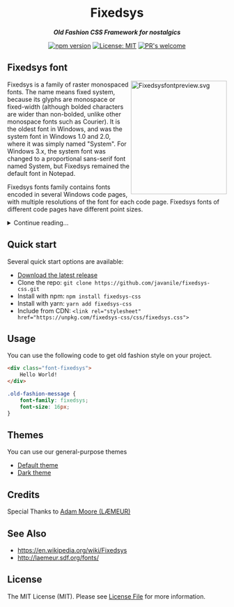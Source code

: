 <div align="center">
  
# Fixedsys
***Old Fashion CSS Framework for nostalgics***
  
[![npm version](https://badge.fury.io/js/fixedsys-css.svg)](https://badge.fury.io/js/fixedsys-css)
[![License: MIT](https://img.shields.io/badge/License-MIT-yellow.svg)](LICENSE)
[![PR's welcome](https://img.shields.io/badge/PRs-welcome-brightgreen.svg)](https://github.com/javanile/fixedsys-css/pulls)
  
</div>

## Fixedsys font

<img alt="Fixedsysfontpreview.svg" align="right" src="https://upload.wikimedia.org/wikipedia/commons/thumb/e/e6/Fixedsysfontpreview.svg/220px-Fixedsysfontpreview.svg.png" width="220" height="260">

Fixedsys is a family of raster monospaced fonts. The name means fixed system, because its glyphs are monospace or fixed-width (although bolded characters are wider than non-bolded, unlike other monospace fonts such as Courier). It is the oldest font in Windows, and was the system font in Windows 1.0 and 2.0, where it was simply named "System". For Windows 3.x, the system font was changed to a proportional sans-serif font named System, but Fixedsys remained the default font in Notepad.

Fixedsys fonts family contains fonts encoded in several Windows code pages, with multiple resolutions of the font for each code page. Fixedsys fonts of different code pages have different point sizes.

<details>
  <summary>Continue reading...</summary>
  <br>
  The glyphs for the upper areas of each one appear to be drawn separately, not taken from a single master set, as there are visible differences in the appearance of various visually similar characters that are shared between the code pages.

  Though Fixedsys is a sans-serif font, it is vaguely similar in appearance to the hardware text mode font of most IBM-compatible PCs, though not as similar as certain sizes of Terminal fonts seen in Windows.

  In Windows 95, 98, and Windows Me, Fixedsys remains as the default font for Notepad. This font was superseded by Lucida Console in Notepad for later versions of Windows. In Windows 95, this default font cannot be changed. Fixedsys of other code pages can be selected by specifying script settings in font selection dialogue, but not font of all code pages can be chosen.

  Due to its clean style and easy readability, it has enjoyed some popularity with the programming community, even giving rise to an imitation font — Fixedsys Excelsior — which, based on the original Fixedsys typeface, also includes a large number of Unicode script ranges.[1]

  There is a certain amount of similarity between Fixedsys and Chicago, the default system typeface on the Apple Macintosh between 1984 and 1997. The key difference is that Chicago is a proportional typeface while Fixedsys is monospaced.
</details>

## Quick start
   
Several quick start options are available:
   
* [Download the latest release](https://github.com/javanile/fixedsys-css/archive/refs/heads/main.zip)
* Clone the repo: `git clone https://github.com/javanile/fixedsys-css.git`
* Install with npm: `npm install fixedsys-css`
* Install with yarn: `yarn add fixedsys-css`
* Include from CDN: `<link rel="stylesheet" href="https://unpkg.com/fixedsys-css/css/fixedsys.css">`

## Usage

You can use the following code to get old fashion style on your project.

```html
<div class="font-fixedsys">
    Hello World!
</div>
```

```css
.old-fashion-message {
    font-family: fixedsys;
    font-size: 16px;
}
```

## Themes

You can use our general-purpose themes

* [Default theme](https://fixedsys.javanile.org/test/default)
* [Dark theme](https://fixedsys.javanile.org/test/dark)

## Credits

Special Thanks to [Adam Moore (LÆMEUR)](laemeur.sdf.org)

## See Also

- <https://en.wikipedia.org/wiki/Fixedsys>
- <http://laemeur.sdf.org/fonts/>

## License

The MIT License (MIT). Please see [License File](LICENSE) for more information.
